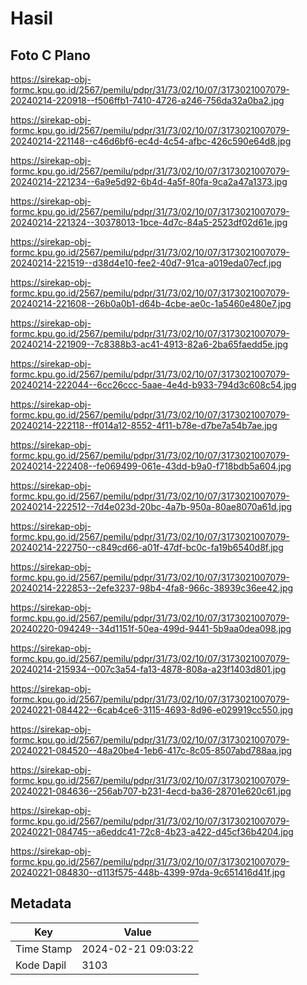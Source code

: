 # Hasil

## Foto C Plano

https://sirekap-obj-formc.kpu.go.id/2567/pemilu/pdpr/31/73/02/10/07/3173021007079-20240214-220918--f506ffb1-7410-4726-a246-756da32a0ba2.jpg

https://sirekap-obj-formc.kpu.go.id/2567/pemilu/pdpr/31/73/02/10/07/3173021007079-20240214-221148--c46d6bf6-ec4d-4c54-afbc-426c590e64d8.jpg

https://sirekap-obj-formc.kpu.go.id/2567/pemilu/pdpr/31/73/02/10/07/3173021007079-20240214-221234--6a9e5d92-6b4d-4a5f-80fa-9ca2a47a1373.jpg

https://sirekap-obj-formc.kpu.go.id/2567/pemilu/pdpr/31/73/02/10/07/3173021007079-20240214-221324--30378013-1bce-4d7c-84a5-2523df02d61e.jpg

https://sirekap-obj-formc.kpu.go.id/2567/pemilu/pdpr/31/73/02/10/07/3173021007079-20240214-221519--d38d4e10-fee2-40d7-91ca-a019eda07ecf.jpg

https://sirekap-obj-formc.kpu.go.id/2567/pemilu/pdpr/31/73/02/10/07/3173021007079-20240214-221608--26b0a0b1-d64b-4cbe-ae0c-1a5460e480e7.jpg

https://sirekap-obj-formc.kpu.go.id/2567/pemilu/pdpr/31/73/02/10/07/3173021007079-20240214-221909--7c8388b3-ac41-4913-82a6-2ba65faedd5e.jpg

https://sirekap-obj-formc.kpu.go.id/2567/pemilu/pdpr/31/73/02/10/07/3173021007079-20240214-222044--6cc26ccc-5aae-4e4d-b933-794d3c608c54.jpg

https://sirekap-obj-formc.kpu.go.id/2567/pemilu/pdpr/31/73/02/10/07/3173021007079-20240214-222118--ff014a12-8552-4f11-b78e-d7be7a54b7ae.jpg

https://sirekap-obj-formc.kpu.go.id/2567/pemilu/pdpr/31/73/02/10/07/3173021007079-20240214-222408--fe069499-061e-43dd-b9a0-f718bdb5a604.jpg

https://sirekap-obj-formc.kpu.go.id/2567/pemilu/pdpr/31/73/02/10/07/3173021007079-20240214-222512--7d4e023d-20bc-4a7b-950a-80ae8070a61d.jpg

https://sirekap-obj-formc.kpu.go.id/2567/pemilu/pdpr/31/73/02/10/07/3173021007079-20240214-222750--c849cd66-a01f-47df-bc0c-fa19b6540d8f.jpg

https://sirekap-obj-formc.kpu.go.id/2567/pemilu/pdpr/31/73/02/10/07/3173021007079-20240214-222853--2efe3237-98b4-4fa8-966c-38939c36ee42.jpg

https://sirekap-obj-formc.kpu.go.id/2567/pemilu/pdpr/31/73/02/10/07/3173021007079-20240220-094249--34d1151f-50ea-499d-9441-5b9aa0dea098.jpg

https://sirekap-obj-formc.kpu.go.id/2567/pemilu/pdpr/31/73/02/10/07/3173021007079-20240214-215934--007c3a54-fa13-4878-808a-a23f1403d801.jpg

https://sirekap-obj-formc.kpu.go.id/2567/pemilu/pdpr/31/73/02/10/07/3173021007079-20240221-084422--6cab4ce6-3115-4693-8d96-e029919cc550.jpg

https://sirekap-obj-formc.kpu.go.id/2567/pemilu/pdpr/31/73/02/10/07/3173021007079-20240221-084520--48a20be4-1eb6-417c-8c05-8507abd788aa.jpg

https://sirekap-obj-formc.kpu.go.id/2567/pemilu/pdpr/31/73/02/10/07/3173021007079-20240221-084636--256ab707-b231-4ecd-ba36-28701e620c61.jpg

https://sirekap-obj-formc.kpu.go.id/2567/pemilu/pdpr/31/73/02/10/07/3173021007079-20240221-084745--a6eddc41-72c8-4b23-a422-d45cf36b4204.jpg

https://sirekap-obj-formc.kpu.go.id/2567/pemilu/pdpr/31/73/02/10/07/3173021007079-20240221-084830--d113f575-448b-4399-97da-9c651416d41f.jpg


## Metadata

| Key        | Value               |
| ---------- | ------------------- |
| Time Stamp | 2024-02-21 09:03:22 |
| Kode Dapil | 3103                |




